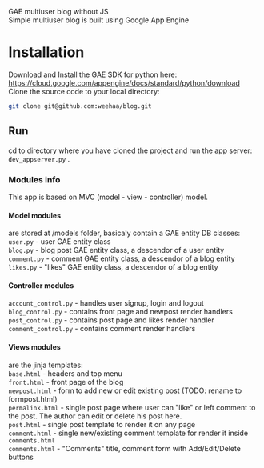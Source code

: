 GAE multiuser blog without JS</br>
Simple multiuser blog is built using Google App Engine
# Installation
Download and Install the GAE SDK for python here: https://cloud.google.com/appengine/docs/standard/python/download
Clone the source code to your local directory: 
```bash
git clone git@github.com:weehaa/blog.git
```
## Run
cd to directory where you have cloned the project and run the app server: `dev_appserver.py` .

### Modules info
This app is based on MVC (model - view - controller) model.
#### Model modules 
  are stored at /models folder, basicaly contain a GAE entity DB classes:</br>
  `user.py` - user GAE entity class</br>
  `blog.py` - blog post GAE entity class, a descendor of a user entity</br>
  `comment.py` - comment GAE entity class, a descendor of a blog entity</br>
  `likes.py` - "likes" GAE entity class, a descendor of a blog entity</br>
#### Controller modules</br>
  `account_control.py` - handles user signup, login and logout</br>
  `blog_control.py` - contains front page and newpost render handlers</br>
  `post_control.py` - contains post page and likes render handler</br>
  `comment_control.py` - contains comment render handlers</br>
#### Views modules</br>
  are the jinja templates:</br>
  `base.html` - headers and top menu</br>
  `front.html` - front page of the blog</br>
  `newpost.html` - form to add new or edit existing post (TODO: rename to formpost.html)</br>
  `permalink.html` - single post page where user can "like" or left comment to the post. The author can edit or delete his post here.</br>
  `post.html` - single post template to render it on any page</br>
  `comment.html` - single new/existing comment template for render it inside `comments.html`</br>
  `comments.html` - "Comments" title, comment form with Add/Edit/Delete buttons</br>
  
